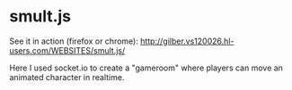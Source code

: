 smult.js
====================

See it in action (firefox or chrome):
http://gilber.vs120026.hl-users.com/WEBSITES/smult.js/

Here I used socket.io to create a "gameroom" where players can move an animated character in realtime.

